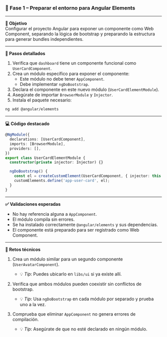 ### 🔹 Fase 1 – Preparar el entorno para Angular Elements

---

**🎯 Objetivo**  
Configurar el proyecto Angular para exponer un componente como Web Component, separando la lógica de bootstrap y preparando la estructura para generar bundles independientes.

---

**🔧 Pasos detallados**

1. Verifica que `dashboard` tiene un componente funcional como `UserCardComponent`.
2. Crea un módulo específico para exponer el componente:
   - Este módulo no debe tener `AppComponent`.
   - Debe implementar `ngDoBootstrap`.
3. Declara el componente en este nuevo módulo (`UserCardElementModule`).
4. Asegúrate de importar `BrowserModule` y `Injector`.
5. Instala el paquete necesario:

```bash
ng add @angular/elements
```

---

**💻 Código destacado**

```ts
@NgModule({
  declarations: [UserCardComponent],
  imports: [BrowserModule],
  providers: [],
})
export class UserCardElementModule {
  constructor(private injector: Injector) {}

  ngDoBootstrap() {
    const el = createCustomElement(UserCardComponent, { injector: this.injector });
    customElements.define('app-user-card', el);
  }
}
```

---

**✅ Validaciones esperadas**

- No hay referencia alguna a `AppComponent`.
- El módulo compila sin errores.
- Se ha instalado correctamente `@angular/elements` y sus dependencias.
- El componente está preparado para ser registrado como Web Component.

---

**🧪 Retos técnicos**

1. Crea un módulo similar para un segundo componente (`UserAvatarComponent`).
   - 💡 *Tip*: Puedes ubicarlo en `libs/ui` si ya existe allí.

2. Verifica que ambos módulos pueden coexistir sin conflictos de bootstrap.
   - 💡 *Tip*: Usa `ngDoBootstrap` en cada módulo por separado y prueba uno a la vez.

3. Comprueba que eliminar `AppComponent` no genera errores de compilación.
   - 💡 *Tip*: Asegúrate de que no esté declarado en ningún módulo.
